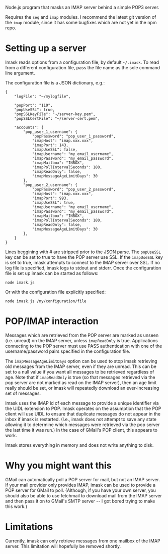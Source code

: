 Node.js program that masks an IMAP server behind a simple POP3 server.

Requires the `seq` and `imap` modules. I recommend the latest git version
of the `imap` module, since it has some bugfixes which are not yet in
the npm repo.

Setting up a server
===================

Imask reads options from a configuration file, by default `~/.imask`. To
read from a different configuration file, pass the file name as the
sole command line argument.

The configuration file is a JSON dictionary, e.g.:

    {
        "logFile": "~/mylogfile",

        "popPort": "110",
        "popUseSSL": true,
        "popSSLKeyFile": "~/server-key.pem",
        "popSSLCertFile": "~/server-cert.pem",

        "accounts": {
            "pop_user_1_username": {
                "popPassword": "pop_user_1_password",
                "imapHost": "imap.xxx.xxx",
                "imapPort": 143,
                "imapUseSSL": false,
                "imapUsername": "my_email_username",
                "imapPassword": "my_email_password",
                "imapMailbox": "INBOX",
                "imapPollIntervalSeconds": 180,
                "imapReadOnly": false,
                "imapMessageAgeLimitDays": 30
            },
            "pop_user_2_username": {
                "popPassword": "pop_user_2_password",
                "imapHost": "imap.xxx.xxx",
                "imapPort": 993,
                "imapUseSSL": true,
                "imapUsername": "my_email_username",
                "imapPassword": "my_email_password",
                "imapMailbox": "INBOX",
                "imapPollIntervalSeconds": 180,
                "imapReadOnly": false,
                "imapMessageAgeLimitDays": 30
            },
        }
    }

Lines beggining with # are stripped prior to the JSON parse. The
`popUseSSL` key can be set to true to have the POP server use SSL. If
the `imapUseSSL` key is set to true, imask attempts to connect to the
IMAP server over SSL. If no log file is specified, imask logs to
stdout and stderr. Once the configuration file is set up imask can be
started as follows:

    node imask.js

Or with the configuration file explicitly specified:

    node imask.js /my/configuration/file

POP/IMAP interaction
====================
Messages which are retrieved from the POP server are marked as unseen
(i.e. unread) on the IMAP server, unless `imapReadOnly` is
true. Applications connecting to the POP server must use PASS
authentication with one of the username/password pairs specified in
the configuration file.

The `imapMessageAgeLimitDays` option can be used to stop imask
retrieving old messages from the IMAP server, even if they are
unread. This can be set to a null value if you want all messages to be
retrieved regardless of age. Note that if `imapReadOnly` is true (so
that messages retrieved via the pop server are not marked as read on
the IMAP server), then an age limit really should be set, or imask
will repeatedly download an ever-increasing set of messages.

Imask uses the IMAP id of each message to provide a unique identifier
via the UIDL extension to POP. Imask operates on the assumption that
the POP client will use UIDL to ensure that duplicate messages do not
appear in the inbox if imask is restarted. (I.e., imask does not
attempt to save any state allowing it to determine which messages were
retrieved via the pop server the last time it was run.) In the case of
GMail's POP client, this appears to work.

Imask stores everything in memory and does not write anything to
disk.

Why you might want this
=======================
GMail can automatically poll a POP server for mail, but not an IMAP
server. If your mail provider only provides IMAP, imask can be used to
provide a POP server for GMail to poll. (Although, if you have your
own server, you should also be able to use fetchmail to download mail
from the IMAP server and then pass it on to GMail's SMTP server -- I
got bored trying to make this work.)

Limitations
===========
Currently, imask can only retrieve messages from one mailbox of the
IMAP server. This limitation will hopefully be removed shortly.